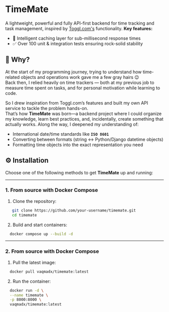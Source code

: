 # TimeMate
A lightweight, powerful and fully API-first backend for time tracking and task management, inspired by [Toggl.com's](https://toggl.com/) functionality.
**Key features:**
- 🔄 Intelligent caching layer for sub-millisecond response times  
- ✅ Over 100 unit & integration tests ensuring rock-solid stability

## 🤔 Why?

At the start of my programming journey, trying to understand how time-related objects and operations work gave me a few gray hairs 😉  
Back then, I relied heavily on time trackers — both at my previous job to measure time spent on tasks, and for personal motivation while learning to code.

So I drew inspiration from Toggl.com’s features and built my own API service to tackle the problem hands-on.  
That’s how **TimeMate** was born—a backend project where I could organize my knowledge, learn best practices, and, incidentally, create something that actually works.
Along the way, I deepened my understanding of:  
- International date/time standards like **`ISO 8601`**  
- Converting between formats (string ↔ Python/Django datetime objects)  
- Formatting time objects into the exact representation you need

## ⚙️ Installation

Choose one of the following methods to get **TimeMate** up and running:

---

### 1. From source with Docker Compose

1. Clone the repository:
```bash
   git clone https://github.com/your-username/timemate.git
   cd timemate
```
2. Build and start containers:
```bash
  docker compose up --build -d
```
--- 
### 2. From source with Docker Compose
1. Pull the latest image:
```bash
  docker pull vaqmadx/timemate:latest
```
2. Run the container:
```bash
  docker run -d \
  --name timemate \
  -p 8000:8000 \
  vaqmadx/timemate:latest
```
  

